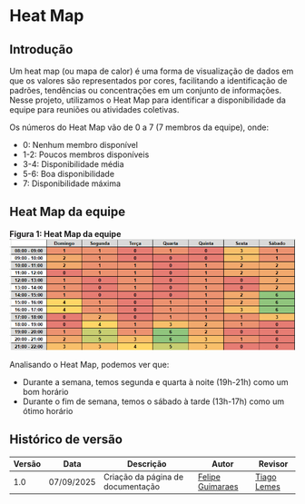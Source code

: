 # Heat Map

## Introdução
Um heat map (ou mapa de calor) é uma forma de visualização de dados em que os valores são representados por cores, facilitando a identificação de padrões, tendências ou concentrações em um conjunto de informações. Nesse projeto, utilizamos o Heat Map para identificar a disponibilidade da equipe para reuniões ou atividades coletivas.

Os números do Heat Map vão de 0 a 7 (7 membros da equipe), onde:  

- 0: Nenhum membro disponível  
- 1-2: Poucos membros disponíveis  
- 3-4: Disponibilidade média  
- 5-6: Boa disponibilidade  
- 7: Disponibilidade máxima 

## Heat Map da equipe
**Figura 1: Heat Map da equipe**
![Figura 1: Heat Map](../imagens/HeatMap-grupo.PNG)

Analisando o Heat Map, podemos ver que:

- Durante a semana, temos segunda e quarta à noite (19h-21h) como um bom horário  
- Durante o fim de semana, temos o sábado à tarde (13h-17h) como um ótimo horário

## Histórico de versão

| Versão | Data | Descrição | Autor | Revisor |
| ---- | ----- | ----- | ---- | ----- | 
| 1.0 | 07/09/2025 | Criação da página de documentação | [Felipe Guimaraes](https://github.com/felipegf1) | [Tiago Lemes](https://github.com/TiagoTeixeira-2005) |
